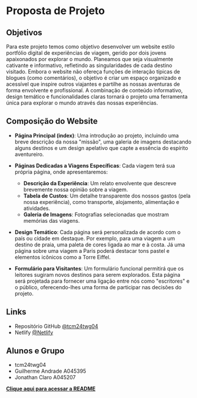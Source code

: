 # Proposta de Projeto

## Objetivos
Para este projeto temos como objetivo desenvolver um website estilo portfólio digital de 
experiências de viagem, gerido por dois jovens apaixonados por explorar o mundo. Planeamos 
que seja visualmente cativante e informativo, refletindo as singularidades de cada destino 
visitado. 
Embora o website não ofereça funções de interação típicas de blogues (como comentários), o 
objetivo é criar um espaço organizado e acessível que inspire outros viajantes e partilhe as 
nossas aventuras de forma envolvente e profissional. A combinação de conteúdo informativo, 
design temático e funcionalidades claras tornará o projeto uma ferramenta única para explorar 
o mundo através das nossas experiências. 

## Composição do Website
- **Página Principal (index)**: Uma introdução ao projeto, incluindo uma breve descrição da nossa "missão", uma galeria de imagens destacando alguns destinos e um design apelativo que capte a essência do espírito aventureiro.
  
- **Páginas Dedicadas a Viagens Específicas**: Cada viagem terá sua própria página, onde apresentaremos:
  - **Descrição da Experiência**: Um relato envolvente que descreve brevemente nossa opinião sobre a viagem.
  - **Tabela de Custos**: Um detalhe transparente dos nossos gastos (pela nossa experiência), como transporte, alojamento, alimentação e atividades.
  - **Galeria de Imagens**: Fotografias selecionadas que mostram memórias das viagens.

- **Design Temático**: Cada página será personalizada de acordo com o país ou cidade em destaque. Por exemplo, para uma viagem a um destino de praia, uma paleta de cores ligada ao mar e à costa. Já uma página sobre uma viagem a Paris poderá destacar tons pastel e elementos icônicos como a Torre Eiffel.

- **Formulário para Visitantes**: Um formulário funcional permitirá que os leitores sugiram novos destinos para serem explorados. Esta página será projetada para fornecer uma ligação entre nós como "escritores" e o público, oferecendo-lhes uma forma de participar nas decisões do projeto.

## Links 
- Repositório GitHub [@tcm24twg04](https://github.com/GA-JC/tcm24twg04)
- Netlify [@Netlify](https://tcm24twg04.netlify.app/)

## Alunos e Grupo 
- tcm24twg04 
- Guilherme Andrade A045395 
- Jonathan Claro A045207

[**Clique aqui para acessar a README**](../README.md)
